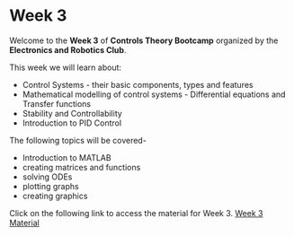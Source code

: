 # Week 3

Welcome to the **Week 3** of **Controls Theory Bootcamp** organized by the **Electronics and Robotics Club**.

This week we will learn about:
*	Control Systems - their basic components, types and features
*	Mathematical modelling of control systems - Differential equations and Transfer functions
*	Stability and Controllability
*	Introduction to PID Control

The following topics will be covered-

*	Introduction to MATLAB
* creating matrices and functions 
* solving ODEs 
* plotting graphs 
* creating graphics




Click on the following link to access the material for Week 3.
[Week 3 Material](https://colab.research.google.com/drive/1cigUpOEQr2sHI_jhMxr8a2eYy2yTctC7#scrollTo=1560db16)



